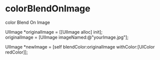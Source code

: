 colorBlendOnImage
=================

color Blend On Image<br>

UIImage *originalImage = [[UIImage alloc] init];<br>
originalImage = [UIImage imageNamed:@"yourImage.jpg"];<br>

UIImage *newImage = [self blendColor:originalImage withColor:[UIColor redColor]];
